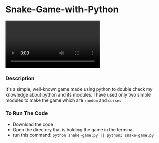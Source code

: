 # Snake-Game-with-Python


![Snake Game Demo](/home/omar/Videos/Screencasts/sanke-game.webm)


### Description
It's a simple, well-known game made using python to double check my knowledge about python and its modules. I have used only two simple modules to make the game which are `random` and `curses`
### To Run The Code
  - Download the code
  - Open the directory that is holding the game in the terminal
  - run this command: `python snake-game.py || python3 snake-game.py`
